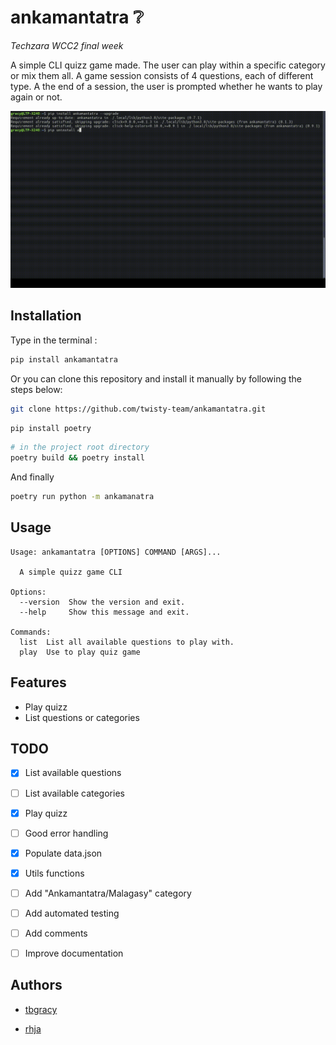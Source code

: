 # ankamantatra ❔
*Techzara WCC2 final week*

A simple CLI quizz game made.
The user can play within a specific category or mix them all.
A game session consists of 4 questions, each of different type.
A the end of a session, the user is prompted whether he wants to play again or not.

![preview.gif](preview.gif)

## Installation
Type in the terminal :
```sh
pip install ankamantatra
```
Or you can clone this repository and install it manually by following the steps below:
```sh
git clone https://github.com/twisty-team/ankamantatra.git
```
```sh
pip install poetry
```
```sh
# in the project root directory
poetry build && poetry install
```
And finally
```sh
poetry run python -m ankamanatra
```
## Usage
```
Usage: ankamantatra [OPTIONS] COMMAND [ARGS]...

  A simple quizz game CLI

Options:
  --version  Show the version and exit.
  --help     Show this message and exit.

Commands:
  list  List all available questions to play with.
  play  Use to play quiz game

```

## Features
- Play quizz
- List questions or categories


## TODO
- [x] List available questions
- [ ] List available categories
- [x] Play quizz
- [ ] Good error handling
- [x] Populate data.json
- [x] Utils functions
- [ ] Add "Ankamantatra/Malagasy" category
- [ ] Add automated testing
- [ ] Add comments
- [ ] Improve documentation


## Authors

* [tbgracy](https://github.com/tbgracy)

* [rhja](https://github.com/radoheritiana)